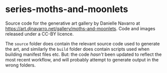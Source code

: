 # series-moths-and-moonlets

Source code for the generative art gallery by Danielle Navarro at <https://art.djnavarro.net/gallery/moths-and-moonlets>. Code and images released under a CC-BY licence.

The `source` folder does contain the relevant source code used to generate the art, and similarly the `build` folder does contain scripts used when building manifest files etc. But: the code *hasn't* been updated to reflect the most recent workflow, and will probably attempt to generate output in the wrong folders.

